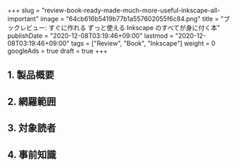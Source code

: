 +++
slug = "review-book-ready-made-much-more-useful-inkscape-all-important"
image = "64cb616b5419b77b1a557602055f6c84.png"
title = "ブックレビュー: すぐに作れる ずっと使える Inkscape のすべてが身に付く本"
publishDate = "2020-12-08T03:19:46+09:00"
lastmod = "2020-12-08T03:19:46+09:00"
tags = ["Review", "Book", "Inkscape"]
weight = 0
googleAds = true
draft = true
+++

## 1. 製品概要

## 2. 網羅範囲

## 3. 対象読者

## 4. 事前知識
